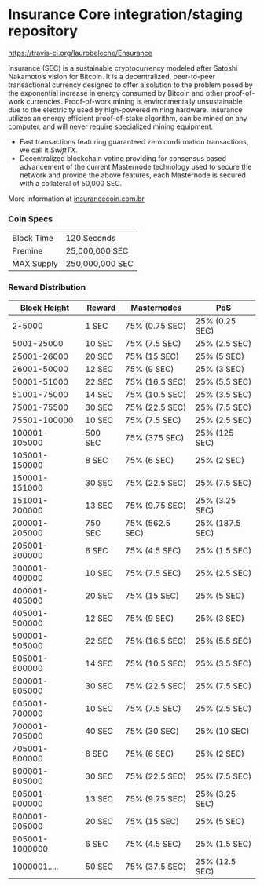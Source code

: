 Insurance Core integration/staging repository
=================================================
https://travis-ci.org/laurobeleche/Ensurance

Insurance (SEC) is a sustainable cryptocurrency modeled after Satoshi Nakamoto’s vision for Bitcoin. It is a decentralized, peer-to-peer transactional currency designed to offer a solution to the problem posed by the exponential increase in energy consumed by Bitcoin and other proof-of-work currencies. Proof-of-work mining is environmentally unsustainable due to the electricity used by high-powered mining hardware. Insurance utilizes an energy efficient proof-of-stake algorithm, can be mined on any computer, and will never require specialized mining equipment.

- Fast transactions featuring guaranteed zero confirmation transactions, we call it _SwiftTX_.
- Decentralized blockchain voting providing for consensus based advancement of the current Masternode
  technology used to secure the network and provide the above features, each Masternode is secured
  with a collateral of 50,000 SEC.

More information at [insurancecoin.com.br](http://www.insurancecoin.com.br)

### Coin Specs

|                             |                 |
|-----------------------------|-----------------|
| Block Time                  | 120 Seconds     |
| Premine                     | 25,000,000 SEC |
| MAX Supply                  | 250,000,000 SEC|

### Reward Distribution

| **Block Height**  | **Reward** | **Masternodes**  | **PoS**          |
|-------------------|------------|------------------|------------------|
| 2-5000            | 1 SEC     | 75% (0.75 SEC)  | 25% (0.25 SEC)  |
| 5001-25000        | 10 SEC    | 75% (7.5 SEC)   | 25% (2.5 SEC)   |
| 25001-26000       | 20 SEC    | 75% (15 SEC)    | 25% (5 SEC)     |
| 26001-50000       | 12 SEC    | 75% (9 SEC)     | 25% (3 SEC)     |
| 50001-51000       | 22 SEC    | 75% (16.5 SEC)  | 25% (5.5 SEC)   |
| 51001-75000       | 14 SEC    | 75% (10.5 SEC)  | 25% (3.5 SEC)   |
| 75001-75500       | 30 SEC    | 75% (22.5 SEC)  | 25% (7.5 SEC)   |
| 75501-100000      | 10 SEC    | 75% (7.5 SEC)   | 25% (2.5 SEC)   |
| 100001-105000     | 500 SEC   | 75% (375 SEC)   | 25% (125 SEC)   |
| 105001-150000     | 8 SEC     | 75% (6 SEC)     | 25% (2 SEC)     |
| 150001-151000     | 30 SEC    | 75% (22.5 SEC)  | 25% (7.5 SEC)   |
| 151001-200000     | 13 SEC    | 75% (9.75 SEC)  | 25% (3.25 SEC)  |
| 200001-205000     | 750 SEC   | 75% (562.5 SEC) | 25% (187.5 SEC) |
| 205001-300000     | 6 SEC     | 75% (4.5 SEC)   | 25% (1.5 SEC)   |
| 300001-400000     | 10 SEC    | 75% (7.5 SEC)   | 25% (2.5 SEC)   |
| 400001-405000     | 20 SEC    | 75% (15 SEC)    | 25% (5 SEC)     |
| 405001-500000     | 12 SEC    | 75% (9 SEC)     | 25% (3 SEC)     |
| 500001-505000     | 22 SEC    | 75% (16.5 SEC)  | 25% (5.5 SEC)   |
| 505001-600000     | 14 SEC    | 75% (10.5 SEC)  | 25% (3.5 SEC)   |
| 600001-605000     | 30 SEC    | 75% (22.5 SEC)  | 25% (7.5 SEC)   |
| 605001-700000     | 10 SEC    | 75% (7.5 SEC)   | 25% (2.5 SEC)   |
| 700001-705000     | 40 SEC    | 75% (30 SEC)    | 25% (10 SEC)    |
| 705001-800000     | 8 SEC     | 75% (6 SEC)     | 25% (2 SEC)     |
| 800001-805000     | 30 SEC    | 75% (22.5 SEC)  | 25% (7.5 SEC)   |
| 805001-900000     | 13 SEC    | 75% (9.75 SEC)  | 25% (3.25 SEC)  |
| 900001-905000     | 20 SEC    | 75% (15 SEC)    | 25% (5 SEC)     |
| 905001-1000000    | 6 SEC     | 75% (4.5 SEC)   | 25% (1.5 SEC)   |
| 1000001.....      | 50 SEC    | 75% (37.5 SEC)  | 25% (12.5 SEC)  |